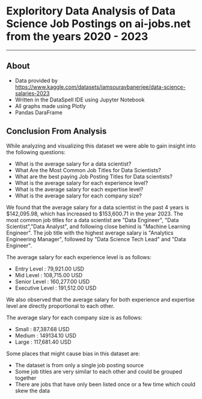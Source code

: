 # Exploritory Data Analysis of Data Science Job Postings on ai-jobs.net from the years 2020 - 2023
---
## About
- Data provided by https://www.kaggle.com/datasets/iamsouravbanerjee/data-science-salaries-2023
- Written in the DataSpell IDE using Jupyter Notebook
- All graphs made using Plotly
- Pandas DaraFrame

## Conclusion From Analysis
While analyzing and visualizing this dataset we were able to gain insight into the following questions:
* What is the average salary for a data scientist?
* What Are the Most Common Job Titles for Data Scientists?
* What are the best paying Job Posting Titles for Data scientists?
* What is the average salary for each experience level?
* What is the average salary for each expertise level?
* What is the average salary for each company size?

We found that the average salary for a data scientist in the past 4 years is $142,095.98, which has increased to $153,600.71 in the year 2023. The most common job titles for a data scientist are "Data Engineer", "Data Scientist","Data Analyst", and following close behind is "Machine Learning Engineer". The job title with the highest average salary is "Analytics Engineering Manager", followed by "Data Science Tech Lead" and "Data Engineer".

The average salary for each experience level is as follows:
* Entry Level : 79,921.00 USD
* Mid Level : 108,715.00 USD
* Senior Level : 160,277.00 USD
* Executive Level : 191,512.00 USD

We also observed that the average salary for both experience and expertise level are directly proportional to each other.

The average slary for each company size is as follows:
* Small : 87,387.68 USD
* Medium : 149134.10 USD
* Large : 117,681.40 USD

Some places that might cause bias in this dataset are:
* The dataset is from only a single job posting source
* Some job titles are very similar to each other and could be grouped together
* There are jobs that have only been listed once or a few time which could skew the data

